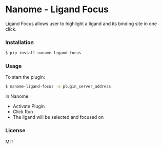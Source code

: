 # Nanome - Ligand Focus

Ligand Focus allows user to highlight a ligand and its binding site in one click.

### Installation

```sh
$ pip install nanome-ligand-focus
```

### Usage

To start the plugin:

```sh
$ nanome-ligand-focus -a plugin_server_address
```

In Nanome:

- Activate Plugin
- Click Run
- The ligand will be selected and focused on

### License

MIT